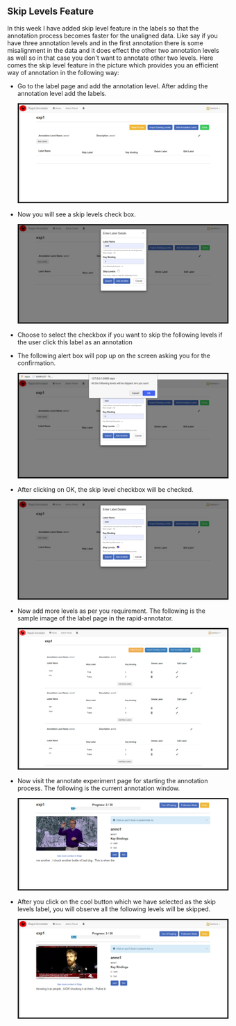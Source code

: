 ## Skip Levels Feature

In this week I have added skip level feature in the labels so that the annotation process becomes faster for the unaligned data. Like say if you have three annotation levels and in the first annotation there is some misalignment in the data and it does effect the other two annotation levels as well so in that case you don't want to annotate other two levels. Here comes the skip level feature in the picture which provides you an efficient way of annotation in the following way:

* Go to the label page and add the annotation level. After adding the annotation level add the labels.
  

  <img src="https://github.com/gulshan-mittal/GSoC20-Blog/blob/master/assets/images/101.png?raw=true" alt="img" style="zoom:87%; border: solid" />
* Now you will see a skip levels check box.

  <img src="https://github.com/gulshan-mittal/GSoC20-Blog/blob/master/assets/images/102.png?raw=true" alt="img" style="zoom:87%; border: solid" />
* Choose to select the checkbox if you want to skip the following levels if the user click this label as an annotation
* The following alert box will pop up on the screen asking you for the confirmation.

  <img src="https://github.com/gulshan-mittal/GSoC20-Blog/blob/master/assets/images/103.png?raw=true" alt="img" style="zoom:87%; border: solid" />
* After clicking on OK, the skip level checkbox will be checked.

  <img src="https://github.com/gulshan-mittal/GSoC20-Blog/blob/master/assets/images/104.png?raw=true" alt="img" style="zoom:87%; border: solid" />
* Now add more levels as per you requirement. The following is the sample image of the label page in the rapid-annotator.
  

  <img src="https://github.com/gulshan-mittal/GSoC20-Blog/blob/master/assets/images/105.png?raw=true" alt="img" style="zoom:87%; border: solid" />

* Now visit the annotate experiment page for starting the annotation process. The following is the current annotation window.
  

  <img src="https://github.com/gulshan-mittal/GSoC20-Blog/blob/master/assets/images/106.png?raw=true" alt="img" style="zoom:87%; border: solid" />

* After you click on the cool button which we have selected as the skip levels label, you will observe all the following levels will be skipped.


  <img src="https://github.com/gulshan-mittal/GSoC20-Blog/blob/master/assets/images/107.png?raw=true" alt="img" style="zoom:87%; border: solid" />